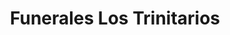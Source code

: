---
title: "Funerales Los Trinitarios"
url: /bogota-d-c/funerales-los-trinitarios/
shop: Bestattungen
---